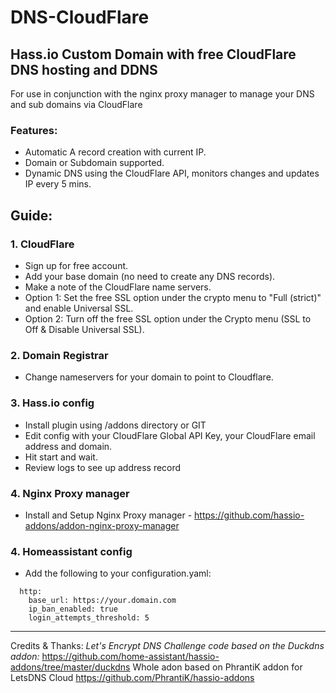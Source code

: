 # DNS-CloudFlare

## Hass.io Custom Domain with free CloudFlare DNS hosting and DDNS

For use in conjunction with the nginx proxy manager to manage your DNS and sub domains via CloudFlare

### Features:

* Automatic A record creation with current IP.
* Domain or Subdomain supported.
* Dynamic DNS using the CloudFlare API, monitors changes and updates IP every 5 mins.

## Guide:

### 1. CloudFlare
  - Sign up for free account.
  - Add your base domain (no need to create any DNS records).
  - Make a note of the CloudFlare name servers.
  - Option 1: Set the free SSL option under the crypto menu to "Full (strict)" and enable Universal SSL.
  - Option 2: Turn off the free SSL option under the Crypto menu (SSL to Off & Disable Universal SSL).

### 2. Domain Registrar
  - Change nameservers for your domain to point to Cloudflare.
  
### 3. Hass.io config
  - Install plugin using /addons directory or GIT
  - Edit config with your CloudFlare Global API Key, your CloudFlare email address and domain.
  - Hit start and wait.
  - Review logs to see up address record

### 4. Nginx Proxy manager
 - Install and Setup Nginx Proxy manager - https://github.com/hassio-addons/addon-nginx-proxy-manager

### 4. Homeassistant config
  - Add the following to your configuration.yaml:
```
  http:
    base_url: https://your.domain.com
    ip_ban_enabled: true
    login_attempts_threshold: 5
```

***
Credits & Thanks:
_Let's Encrypt DNS Challenge code based on the Duckdns addon:_
https://github.com/home-assistant/hassio-addons/tree/master/duckdns
Whole adon based on PhrantiK addon for LetsDNS Cloud
https://github.com/PhrantiK/hassio-addons

